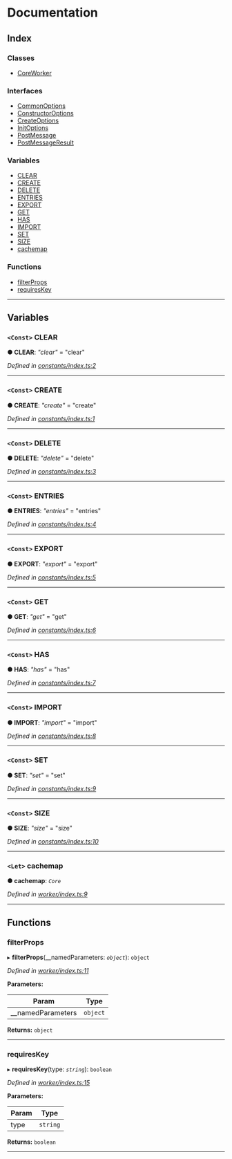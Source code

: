 
#  Documentation

## Index

### Classes

* [CoreWorker](classes/coreworker.md)

### Interfaces

* [CommonOptions](interfaces/commonoptions.md)
* [ConstructorOptions](interfaces/constructoroptions.md)
* [CreateOptions](interfaces/createoptions.md)
* [InitOptions](interfaces/initoptions.md)
* [PostMessage](interfaces/postmessage.md)
* [PostMessageResult](interfaces/postmessageresult.md)

### Variables

* [CLEAR](#clear)
* [CREATE](#create)
* [DELETE](#delete)
* [ENTRIES](#entries)
* [EXPORT](#export)
* [GET](#get)
* [HAS](#has)
* [IMPORT](#import)
* [SET](#set)
* [SIZE](#size)
* [cachemap](#cachemap)

### Functions

* [filterProps](#filterprops)
* [requiresKey](#requireskey)

---

## Variables

<a id="clear"></a>

### `<Const>` CLEAR

**● CLEAR**: *"clear"* = "clear"

*Defined in [constants/index.ts:2](https://github.com/dylanaubrey/cachemap/blob/0d04822/packages/core-worker/src/constants/index.ts#L2)*

___
<a id="create"></a>

### `<Const>` CREATE

**● CREATE**: *"create"* = "create"

*Defined in [constants/index.ts:1](https://github.com/dylanaubrey/cachemap/blob/0d04822/packages/core-worker/src/constants/index.ts#L1)*

___
<a id="delete"></a>

### `<Const>` DELETE

**● DELETE**: *"delete"* = "delete"

*Defined in [constants/index.ts:3](https://github.com/dylanaubrey/cachemap/blob/0d04822/packages/core-worker/src/constants/index.ts#L3)*

___
<a id="entries"></a>

### `<Const>` ENTRIES

**● ENTRIES**: *"entries"* = "entries"

*Defined in [constants/index.ts:4](https://github.com/dylanaubrey/cachemap/blob/0d04822/packages/core-worker/src/constants/index.ts#L4)*

___
<a id="export"></a>

### `<Const>` EXPORT

**● EXPORT**: *"export"* = "export"

*Defined in [constants/index.ts:5](https://github.com/dylanaubrey/cachemap/blob/0d04822/packages/core-worker/src/constants/index.ts#L5)*

___
<a id="get"></a>

### `<Const>` GET

**● GET**: *"get"* = "get"

*Defined in [constants/index.ts:6](https://github.com/dylanaubrey/cachemap/blob/0d04822/packages/core-worker/src/constants/index.ts#L6)*

___
<a id="has"></a>

### `<Const>` HAS

**● HAS**: *"has"* = "has"

*Defined in [constants/index.ts:7](https://github.com/dylanaubrey/cachemap/blob/0d04822/packages/core-worker/src/constants/index.ts#L7)*

___
<a id="import"></a>

### `<Const>` IMPORT

**● IMPORT**: *"import"* = "import"

*Defined in [constants/index.ts:8](https://github.com/dylanaubrey/cachemap/blob/0d04822/packages/core-worker/src/constants/index.ts#L8)*

___
<a id="set"></a>

### `<Const>` SET

**● SET**: *"set"* = "set"

*Defined in [constants/index.ts:9](https://github.com/dylanaubrey/cachemap/blob/0d04822/packages/core-worker/src/constants/index.ts#L9)*

___
<a id="size"></a>

### `<Const>` SIZE

**● SIZE**: *"size"* = "size"

*Defined in [constants/index.ts:10](https://github.com/dylanaubrey/cachemap/blob/0d04822/packages/core-worker/src/constants/index.ts#L10)*

___
<a id="cachemap"></a>

### `<Let>` cachemap

**● cachemap**: *`Core`*

*Defined in [worker/index.ts:9](https://github.com/dylanaubrey/cachemap/blob/0d04822/packages/core-worker/src/worker/index.ts#L9)*

___

## Functions

<a id="filterprops"></a>

###  filterProps

▸ **filterProps**(__namedParameters: *`object`*): `object`

*Defined in [worker/index.ts:11](https://github.com/dylanaubrey/cachemap/blob/0d04822/packages/core-worker/src/worker/index.ts#L11)*

**Parameters:**

| Param | Type |
| ------ | ------ |
| __namedParameters | `object` |

**Returns:** `object`

___
<a id="requireskey"></a>

###  requiresKey

▸ **requiresKey**(type: *`string`*): `boolean`

*Defined in [worker/index.ts:15](https://github.com/dylanaubrey/cachemap/blob/0d04822/packages/core-worker/src/worker/index.ts#L15)*

**Parameters:**

| Param | Type |
| ------ | ------ |
| type | `string` |

**Returns:** `boolean`

___

